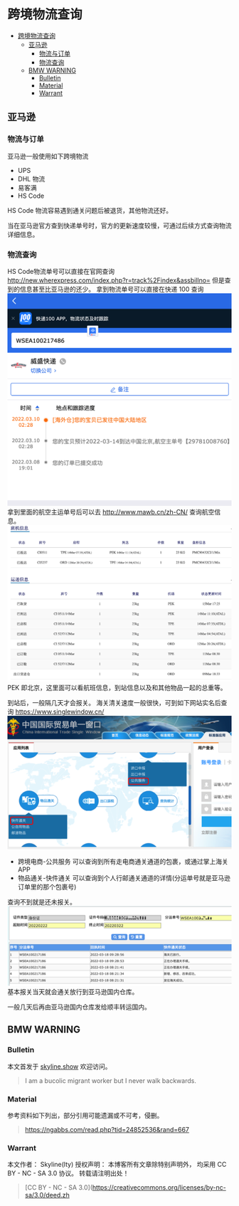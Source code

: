 # 跨境物流查询

<!-- @import "[TOC]" {cmd="toc" depthFrom=1 depthTo=6 orderedList=false} -->

<!-- code_chunk_output -->

- [跨境物流查询](#跨境物流查询)
  - [亚马逊](#亚马逊)
    - [物流与订单](#物流与订单)
    - [物流查询](#物流查询)
  - [BMW WARNING](#bmw-warning)
    - [Bulletin](#bulletin)
    - [Material](#material)
    - [Warrant](#warrant)

<!-- /code_chunk_output -->

## 亚马逊

### 物流与订单

亚马逊一般使用如下跨境物流

- UPS
- DHL 物流
- 易客满
- HS Code

HS Code 物流容易遇到通关问题后被退货，其他物流还好。

当在亚马逊官方查到快递单号时，官方的更新速度较慢，可通过后续方式查询物流详细信息。

### 物流查询

HS Code物流单号可以直接在官网查询
http://new.wherexpress.com/index.php?r=track%2Findex&assbillno=
但是查到的信息甚至比亚马逊的还少。
拿到物流单号可以直接在快递 100 查询
![跨境物流查询20220322144335](https://raw.githubusercontent.com/skylinety/blog-pics/master/imgs/%E8%B7%A8%E5%A2%83%E7%89%A9%E6%B5%81%E6%9F%A5%E8%AF%A220220322144335.png)
拿到里面的航空主运单号后可以去
http://www.mawb.cn/zh-CN/
查询航空信息。
![跨境物流查询20220322144545](https://raw.githubusercontent.com/skylinety/blog-pics/master/imgs/%E8%B7%A8%E5%A2%83%E7%89%A9%E6%B5%81%E6%9F%A5%E8%AF%A220220322144545.png)
PEK 即北京，这里面可以看航班信息，到站信息以及和其他物品一起的总重等。

到站后，一般隔几天才会报关。
海关清关速度一般很快，可到如下网站实名后查询
https://www.singlewindow.cn/
![跨境物流查询20220322145055](https://raw.githubusercontent.com/skylinety/blog-pics/master/imgs/%E8%B7%A8%E5%A2%83%E7%89%A9%E6%B5%81%E6%9F%A5%E8%AF%A220220322145055.png)

* 跨境电商-公共服务
    可以查询到所有走电商通关通道的包裹，或通过掌上海关 APP
* 物品通关-快件通关
    可以查询到个人行邮通关通道的详情(分运单号就是亚马逊订单里的那个包裹号)

查询不到就是还未报关。
![跨境物流查询20220322145507](https://raw.githubusercontent.com/skylinety/blog-pics/master/imgs/%E8%B7%A8%E5%A2%83%E7%89%A9%E6%B5%81%E6%9F%A5%E8%AF%A220220322145507.png)
基本报关当天就会通关放行到亚马逊国内仓库。

一般几天后再由亚马逊国内仓库发给顺丰转运国内。

## BMW WARNING

### Bulletin

本文首发于 [skyline.show](skyline.show) 欢迎访问。

> I am a bucolic migrant worker but I never walk backwards.

### Material

参考资料如下列出，部分引用可能遗漏或不可考，侵删。

> https://ngabbs.com/read.php?tid=24852536&rand=667

### Warrant

本文作者： Skyline(lty)
授权声明： 本博客所有文章除特别声明外， 均采用 CC BY - NC - SA 3.0 协议。 转载请注明出处！

> [CC BY - NC - SA 3.0](https://creativecommons.org/licenses/by-nc-sa/3.0/deed.zh
